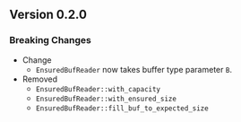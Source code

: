 ## Version 0.2.0

### Breaking Changes

* Change
    - `EnsuredBufReader` now takes buffer type parameter `B`.
* Removed
    - `EnsuredBufReader::with_capacity`
    - `EnsuredBufReader::with_ensured_size`
    - `EnsuredBufReader::fill_buf_to_expected_size`